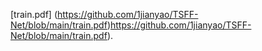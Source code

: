 [train.pdf] (https://github.com/1jianyao/TSFF-Net/blob/main/train.pdf)https://github.com/1jianyao/TSFF-Net/blob/main/train.pdf).



